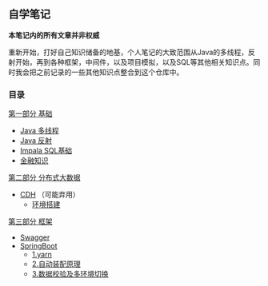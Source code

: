 ## 自学笔记

__本笔记内的所有文章并非权威__

重新开始，打好自己知识储备的地基，个人笔记的大致范围从Java的多线程，反射开始，再到各种框架，中间件，以及项目模拟，以及SQL等其他相关知识点。同时我会把之前记录的一些其他知识点整合到这个仓库中。

### 目录

[第一部分 基础](https://github.com/sqsqsqw/Java-Notepad/tree/master/basic)

- [Java 多线程](https://github.com/sqsqsqw/Java-Notepad/blob/master/basic/Thread.md) 
- [Java 反射](https://github.com/sqsqsqw/Java-Notepad/blob/master/basic/Reflection.md) 
- [Impala SQL基础](https://github.com/sqsqsqw/Java-Notepad/blob/master/basic/Impala.md) 
- [金融知识](https://github.com/sqsqsqw/Java-Notepad/blob/master/basic/FinanceBusiness.md)

[第二部分 分布式大数据](https://github.com/sqsqsqw/Java-Notepad/tree/master/distribute)

- [CDH](https://github.com/sqsqsqw/Java-Notepad/tree/master/distribute/CDH) （可能弃用）
    - [环境搭建](https://github.com/sqsqsqw/Java-Notepad/blob/master/distribute/CDH/build.md)

[第三部分 框架](https://github.com/sqsqsqw/Java-Notepad/tree/master/framework)
- [Swagger](https://github.com/sqsqsqw/Java-Notepad/blob/master/framework/Swagger.md) 
- [SpringBoot](https://github.com/sqsqsqw/Java-Notepad/tree/master/framework/SpringBoot) 
    - [1.yarn](https://github.com/sqsqsqw/Java-Notepad/blob/master/framework/SpringBoot/1.md)
    - [2.自动装配原理](https://github.com/sqsqsqw/Java-Notepad/blob/master/framework/SpringBoot/2.md)
    - [3.数据校验及多环境切换](https://github.com/sqsqsqw/Java-Notepad/blob/master/framework/SpringBoot/3.md)
